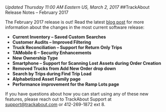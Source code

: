 *Updated Thursday 11:00 AM Eastern US, March 2, 2017*
##TrackAbout Release Notes – February 2017

The February 2017 release is out! Read the latest [blog post](https://corp.trackabout.com/blog/trackabout-release-notes-february-2017) for more information about the changes in the most current software release:

* **Current Inventory – Saved Custom Searches**
* **Customer Audits – Improved Filtering**
* **Truck Reconciliation – Support for Return Only Trips**
* **TAMobile 6 – Security Enhancements**
* **New Ownership Type**
* **Smartphone – Support for Scanning Lost Assets during Order Creation**
* **Removed Trucks from Add New Order drop down**
* **Search by Trips during Find Trip Load**
* **Alphabetized Asset Family page**
* **Performance improvement for the Ramp Lots page**

If you have questions about how you can start using any of these new features, please reach out to TrackAbout Support at [support@trackabout.com](mailto:support@trackabout.com) or 412-269-1872 ext 8.

